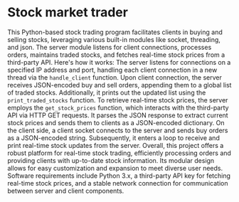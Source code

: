 # Stock market trader
This Python-based stock trading program facilitates clients in buying and selling stocks, leveraging various built-in modules like socket, threading, and json. The server module listens for client connections, processes orders, maintains traded stocks, and fetches real-time stock prices from a third-party API. Here's how it works:
The server listens for connections on a specified IP address and port, handling each client connection in a new thread via the `handle_client` function. Upon client connection, the server receives JSON-encoded buy and sell orders, appending them to a global list of traded stocks. Additionally, it prints out the updated list using the `print_traded_stocks` function.
To retrieve real-time stock prices, the server employs the `get_stock_prices` function, which interacts with the third-party API via HTTP GET requests. It parses the JSON response to extract current stock prices and sends them to clients as a JSON-encoded dictionary.
On the client side, a client socket connects to the server and sends buy orders as a JSON-encoded string. Subsequently, it enters a loop to receive and print real-time stock updates from the server.
Overall, this project offers a robust platform for real-time stock trading, efficiently processing orders and providing clients with up-to-date stock information. Its modular design allows for easy customization and expansion to meet diverse user needs.
Software requirements include Python 3.x, a third-party API key for fetching real-time stock prices, and a stable network connection for communication between server and client components.
